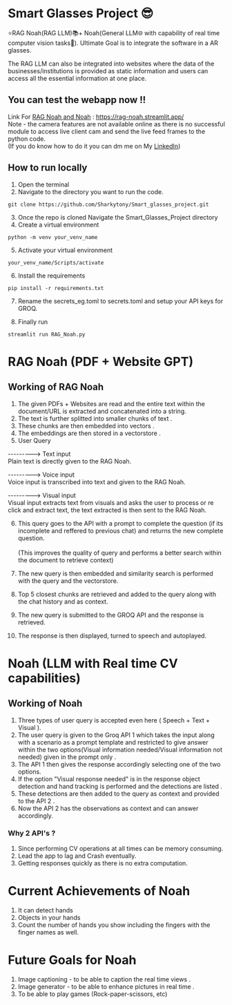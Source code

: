 # Smart Glasses Project 😎

⭐RAG Noah(RAG LLM)📚+ Noah(General LLM🌐 with capability of real time computer vision tasks🔭).  Ultimate Goal is to integrate the software in a AR glasses.

The RAG LLM can also be integrated into websites where the data of the businesses/institutions is provided as static information and users can access all the essential information at one place.

## You can test the webapp now !!
Link For <u>RAG Noah and Noah</u> : https://rag-noah.streamlit.app/<br>
Note - the camera features are not available online as there is no successful module to access live client cam and send the live feed frames to the python code.<br>
(If you do know how to do it you can dm me on My <a href="https://www.linkedin.com/in/anthonyrodrigues443">LinkedIn</a>)

## How to run locally
1. Open the terminal 
2. Navigate to the directory you want to run the code.
```
git clone https://github.com/Sharkytony/Smart_glasses_project.git
```
3. Once the repo is cloned Navigate the Smart_Glasses_Project directory
4. Create a virtual environment
```
python -m venv your_venv_name
```
5. Activate your virtual environment
```
your_venv_name/Scripts/activate
```
6. Install the requirements
```
pip install -r requirements.txt
```
7. Rename the secrets_eg.toml to secrets.toml and setup your API keys for GROQ.

8. Finally run 
```
streamlit run RAG_Noah.py
```


# RAG Noah (PDF + Website GPT)

## Working of RAG Noah

1) The given PDFs + Websites are read and the entire text within the document/URL is extracted and concatenated into a string.
2) The text is further splitted into smaller chunks of text .
3) These chunks are then embedded into vectors .
4) The embeddings are then stored in a vectorstore .
5) User Query 

---------> Text input<br>
Plain text is directly given to the RAG Noah.

---------> Voice input  
Voice input is transcribed into text and given to the RAG Noah.

---------> Visual input <br>
Visual input extracts text from visuals and asks the user to process or re click and extract text, the text extracted is then sent to the RAG Noah.

6. This query goes to the API with a prompt to complete the question (if its incomplete and reffered to previous chat) and returns the new complete question.<BR><br>
(This improves the quality of query and performs a better search within the document to retrieve context)

7. The new query is then embedded and similarity search is performed with the query and the vectorstore.
7. Top 5 closest chunks are retrieved and added to the query along with the chat history and as context.
8. The new query is submitted to the GROQ API and the response is retrieved.
9. The response is then displayed, turned to speech and autoplayed.

# Noah (LLM with Real time CV capabilities)

## Working of Noah

1. Three types of user query is accepted even here ( Speech + Text + Visual ).
2. The user query is given to the Groq API 1 which takes the input along with a scenario as a prompt template and restricted to give answer within the two options(Visual information needed/Visual information not needed) given in the prompt only .
3. The API 1 then gives the response accordingly selecting one of the two options.
4. If the option "Visual response needed" is in the response object detection and hand tracking is performed and the detections are listed .
5. These detections are then added to the query as context and provided to the API 2 .
6. Now the API 2 has the observations as context and can answer accordingly.

### Why 2 API's ?
1. Since performing CV operations at all times can be memory consuming.
2. Lead the app to lag and Crash eventually.
3. Getting responses quickly as there is no extra computation.

# Current Achievements of Noah

1. It can detect hands
2. Objects in your hands
3. Count the number of hands you show including the fingers with the finger names as well.

# Future Goals for Noah

1. Image captioning - to be able to caption the real time views .
2. Image generator - to be able to enhance pictures in real time .
3. To be able to play games (Rock-paper-scissors, etc)

